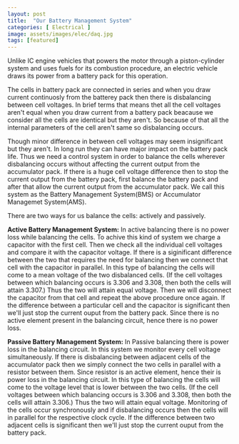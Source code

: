 ```yaml
---
layout: post
title:  "Our Battery Management System"
categories: [ Electrical ]
image: assets/images/elec/daq.jpg
tags: [featured]
---
```

Unlike IC engine vehicles that powers the motor through a piston-cylinder system and uses fuels for its combustion procedure, an electric vehicle draws its power from a battery pack for this operation.

The cells in battery pack are connected in series and when you draw current continuosly from the batterey pack then there is disbalancing between cell voltages. In brief terms that means thet all the cell voltages aren't equal when you draw current from a battery pack beacause we consider all the cells are identical but they aren't. So because of that all the internal parameters of the cell aren't same so disbalancing occurs.

Though minor difference in between cell voltages may seem insignificant but they aren't. In long run they can have major impact on the battery pack life. Thus we need a control system in order to balance the cells wherever disbalancing occurs without affecting the current output from the accumulator pack. If there is a huge cell voltage difference then to stop the current output from the battery pack, first balance the battery pack and after that allow the current output from the accumulator pack. We call this system as the Battery Management System(BMS) or Accumulator Managemet System(AMS).

There are two ways for us balance the cells: actively and passively. 

**Active Battery Management System:**
In active balancing there is no power loss while balancing the cells. To achive this kind of system we charge a capacitor with the first cell. Then we check all the individual cell voltages and compare it with the capacitor voltage. If there is a siginificant difference between the two that requires the need for balancing then we connect that cell with the capacitor in parallel. In this type of balancing the cells will come to a mean voltage of the two disbalanced cells. (If the cell voltages between which balancing occurs is 3.306 and 3.308, then both the cells will attain 3.307.) Thus the two will attain equal voltage. Then we will disconnect the capacitor from that cell and repeat the above procedure once again. If the difference between a particular cell and the capacitor is significant then we'll just stop the current ouput from the battery pack. Since there is no active element present in the balancing circuit, hence there is no power loss.

**Passive Battery Management System:**
In Passive balancing there is power loss  in the balancing circuit. In this system we monitor every cell voltage simultaneously. If there is disbalancing between adjacent cells of the accumulator pack then we simply connect the two cells in parallel with a resistor between them. Since resistor is an active element, hence their is power loss in the balancing circuit. In this type of balancing the cells will come to the voltage level that is lower between the two cells. (If the cell voltages between which balancing occurs is 3.306 and 3.308, then both the cells will attain 3.306.) Thus the two will attain equal voltage. Monitoring of the cells occur synchronously and if disbalancing occurs then the cells will in parallel for the respective clock cycle. If the difference between two adjacent cells is significant then we'll just stop the current ouput from the battery pack.
